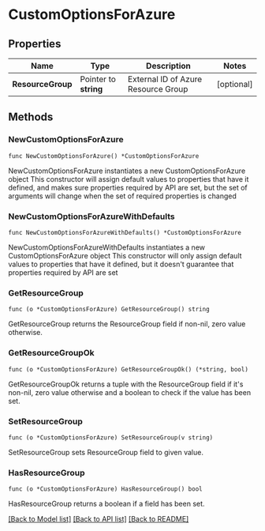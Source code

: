 # CustomOptionsForAzure

## Properties

Name | Type | Description | Notes
------------ | ------------- | ------------- | -------------
**ResourceGroup** | Pointer to **string** | External ID of Azure Resource Group | [optional] 

## Methods

### NewCustomOptionsForAzure

`func NewCustomOptionsForAzure() *CustomOptionsForAzure`

NewCustomOptionsForAzure instantiates a new CustomOptionsForAzure object
This constructor will assign default values to properties that have it defined,
and makes sure properties required by API are set, but the set of arguments
will change when the set of required properties is changed

### NewCustomOptionsForAzureWithDefaults

`func NewCustomOptionsForAzureWithDefaults() *CustomOptionsForAzure`

NewCustomOptionsForAzureWithDefaults instantiates a new CustomOptionsForAzure object
This constructor will only assign default values to properties that have it defined,
but it doesn't guarantee that properties required by API are set

### GetResourceGroup

`func (o *CustomOptionsForAzure) GetResourceGroup() string`

GetResourceGroup returns the ResourceGroup field if non-nil, zero value otherwise.

### GetResourceGroupOk

`func (o *CustomOptionsForAzure) GetResourceGroupOk() (*string, bool)`

GetResourceGroupOk returns a tuple with the ResourceGroup field if it's non-nil, zero value otherwise
and a boolean to check if the value has been set.

### SetResourceGroup

`func (o *CustomOptionsForAzure) SetResourceGroup(v string)`

SetResourceGroup sets ResourceGroup field to given value.

### HasResourceGroup

`func (o *CustomOptionsForAzure) HasResourceGroup() bool`

HasResourceGroup returns a boolean if a field has been set.


[[Back to Model list]](../README.md#documentation-for-models) [[Back to API list]](../README.md#documentation-for-api-endpoints) [[Back to README]](../README.md)


